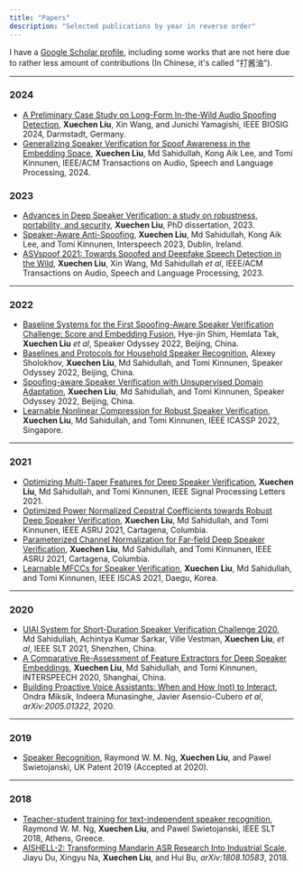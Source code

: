 ```yaml
---
title: "Papers"
description: "Selected publications by year in reverse order"
---
```


I have a [Google Scholar profile](https://scholar.google.com/citations?user=Xou0DaUAAAAJ&hl=zh-CN), including some works that are not here due to rather less amount of contributions (In Chinese, it's called "打酱油").

-------------------
### 2024
* [A Preliminary Case Study on Long-Form In-the-Wild Audio Spoofing Detection](https://arxiv.org/abs/2408.14066), **Xuechen Liu**, Xin Wang, and Junichi Yamagishi, IEEE BIOSIG 2024, Darmstadt, Germany.
* [Generalizing Speaker Verification for Spoof Awareness in the Embedding Space](https://arxiv.org/abs/2401.11156), **Xuechen Liu**, Md Sahidullah, Kong Aik Lee, and Tomi Kinnunen, IEEE/ACM Transactions on Audio, Speech and Language Processing, 2024.

### 2023
* [Advances in Deep Speaker Verification: a study on robustness, portability, and security](https://erepo.uef.fi/bitstream/handle/123456789/30624/urn_isbn_978-952-61-4981-3.pdf?sequence=1), **Xuechen Liu**, PhD dissertation, 2023.
* [Speaker-Aware Anti-Spoofing](https://arxiv.org/abs/2303.01126), **Xuechen Liu**, Md Sahidullah, Kong Aik Lee, and Tomi Kinnunen, Interspeech 2023, Dublin, Ireland.
* [ASVspoof 2021: Towards Spoofed and Deepfake Speech Detection in the Wild](https://arxiv.org/abs/2210.02437), **Xuechen Liu**, Xin Wang, Md Sahidullah _et al_, IEEE/ACM Transactions on Audio, Speech and Language Processing, 2023.

-------------------
### 2022
* [Baseline Systems for the First Spoofing-Aware Speaker Verification Challenge: Score and Embedding Fusion](https://arxiv.org/abs/2204.09976), Hye-jin Shim, Hemlata Tak, **Xuechen Liu** _et al_, Speaker Odyssey 2022, Beijing, China.
* [Baselines and Protocols for Household Speaker Recognition](https://arxiv.org/abs/2205.00288), Alexey Sholokhov, **Xuechen Liu**, Md Sahidullah, and Tomi Kinnunen, Speaker Odyssey 2022, Beijing, China.
* [Spoofing-aware Speaker Verification with Unsupervised Domain Adaptation](https://arxiv.org/abs/2203.10992), **Xuechen Liu**, Md Sahidullah, and Tomi Kinnunen, Speaker Odyssey 2022, Beijing, China.
* [Learnable Nonlinear Compression for Robust Speaker Verification](https://arxiv.org/abs/2202.05236),  **Xuechen Liu**, Md Sahidullah, and Tomi Kinnunen, IEEE ICASSP 2022, Singapore.

-------------------
### 2021
* [Optimizing Multi-Taper Features for Deep Speaker Verification](https://arxiv.org/abs/2110.10983), **Xuechen Liu**, Md Sahidullah, and Tomi Kinnunen, IEEE Signal Processing Letters 2021.
* [Optimized Power Normalized Cepstral Coefficients towards Robust Deep Speaker Verification](https://arxiv.org/abs/2109.12058), **Xuechen Liu**, Md Sahidullah, and Tomi Kinnunen, IEEE ASRU 2021, Cartagena, Columbia.
* [Parameterized Channel Normalization for Far-field Deep Speaker Verification](https://arxiv.org/abs/2109.12056), **Xuechen Liu**, Md Sahidullah, and Tomi Kinnunen, IEEE ASRU 2021, Cartagena, Columbia.
* [Learnable MFCCs for Speaker Verification](https://arxiv.org/abs/2102.10322), **Xuechen Liu**, Md Sahidullah, and Tomi Kinnunen, IEEE ISCAS 2021, Daegu, Korea.

-------------------
### 2020
* [UIAI System for Short-Duration Speaker Verification Challenge 2020](https://arxiv.org/abs/2007.13118), Md Sahidullah, Achintya Kumar Sarkar, Ville Vestman, **Xuechen Liu**, _et al_, IEEE SLT 2021, Shenzhen, China.
* [A Comparative Re-Assessment of Feature Extractors for Deep Speaker Embeddings](https://arxiv.org/abs/2007.15283), **Xuechen Liu**, Md Sahidullah, and Tomi Kinnunen, INTERSPEECH 2020, Shanghai, China.
* [Building Proactive Voice Assistants: When and How (not) to Interact](https://arxiv.org/abs/2005.01322), Ondra Miksik, Indeera Munasinghe, Javier Asensio-Cubero _et al_, *arXiv:2005.01322*, 2020.

-------------------
### 2019

* [Speaker Recognition](https://patents.google.com/patent/US11170788B2/en), Raymond W. M. Ng, **Xuechen Liu**, and Pawel Swietojanski, UK Patent 2019 (Accepted at 2020).

-------------------
### 2018
* [Teacher-student training for text-independent speaker recognition](https://ieeexplore.ieee.org/document/8639564), Raymond W. M. Ng, **Xuechen Liu**, and Pawel Swietojanski, IEEE SLT 2018, Athens, Greece.
* [AISHELL-2: Transforming Mandarin ASR Research Into Industrial Scale](https://arxiv.org/abs/1808.10583), Jiayu Du, Xingyu Na, **Xuechen Liu**, and Hui Bu, *arXiv:1808.10583*, 2018.